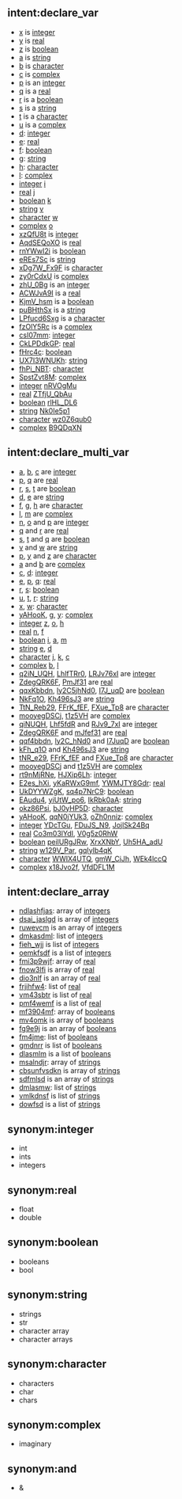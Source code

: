 ## intent:declare_var
* [x](name) is [integer](type)
* [y](name) is [real](type)
* [z](name) is [boolean](type)
* [a](name) is [string](type)
* [b](name) is [character](type)
* [c](name) is [complex](type)
* [p](name) is an [integer](type)
* [q](name) is a [real](type)
* [r](name) is a [boolean](type)
* [s](name) is a [string](type)
* [t](name) is a [character](type)
* [u](name) is a [complex](type)
* [d](name): [integer](type)
* [e](name): [real](type)
* [f](name): [boolean](type)
* [g](name): [string](type)
* [h](name): [character](type)
* [l](name): [complex](type)
* [integer](type) [i](name)
* [real](type) [j](name)
* [boolean](type) [k](name)
* [string](type) [v](name)
* [character](type) [w](name)
* [complex](type) [o](name)
* [xzQfU8t](name) is [integer](type)
* [AqdSEQoXO](name) is [real](type)
* [rnYWwI2i](name) is [boolean](type)
* [eREs7Sc](name) is [string](type)
* [xDg7W_Fx9F](name) is [character](type)
* [zy0rCdxU](name) is [complex](type)
* [zhU_0Bg](name) is an [integer](type)
* [ACWJvA9I](name) is a [real](type)
* [KjmV_hsm](name) is a [boolean](type)
* [puBHthSx](name) is a [string](type)
* [LPfucd6Sxg](name) is a [character](type)
* [fzOlY5Rc](name) is a [complex](type)
* [csI07mm](name): [integer](type)
* [CkLPDdkGP](name): [real](type)
* [fHrc4c](name): [boolean](type)
* [UX7I3WNUKh](name): [string](type)
* [fhPi_NBT](name): [character](type)
* [SpstZvt8M](name): [complex](type)
* [integer](type) [nRVOgMu](name)
* [real](type) [ZTfjU_QbAu](name)
* [boolean](type) [rlHL_DL6](name)
* [string](type) [Nk0Ie5p1](name)
* [character](type) [wz0Z6qub0](name)
* [complex](type) [B9QDqXN](name)

## intent:declare_multi_var
* [a](name), [b](name), [c](name) are [integer](type)
* [p](name), [q](name) are [real](type)
* [r](name), [s](name), [t](name) are [boolean](type)
* [d](name), [e](name) are [string](type)
* [f](name), [g](name), [h](name) are [character](type)
* [l](name), [m](name) are [complex](type)
* [n](name), [o](name) and [p](name) are [integer](type)
* [q](name) and [r](name) are [real](type)
* [s](name), [t](name) and [q](name) are [boolean](type)
* [v](name) and [w](name) are [string](type)
* [p](name), [y](name) and [z](name) are [character](type)
* [a](name) and [b](name) are [complex](type)
* [c](name), [d](name): [integer](type)
* [e](name), [p](name), [q](name): [real](type)
* [r](name), [s](name): [boolean](type)
* [u](name), [t](name), [r](name): [string](type)
* [x](name), [w](name): [character](type)
* [yAHooK](name), [g](name), [y](name): [complex](type)
* [integer](type) [z](name), [o](name), [h](name)
* [real](type) [n](name), [f](name)
* [boolean](type) [i](name), [a](name), [m](name)
* [string](type) [e](name), [d](name)
* [character](type) [j](name), [k](name), [c](name)
* [complex](type) [b](name), [l](name)
* [q2iN_UQH](name), [LhlfTRr0](name), [LRJv76xI](name) are [integer](type)
* [ZdegQRK6F](name), [PmJf31](name) are [real](type)
* [qqxKbbdn](name), [ly2C5jhNd0](name), [I7J_uqD](name) are [boolean](type)
* [NkFq1O](name), [Kh496sJ3](name) are [string](type)
* [TtN_Reb29](name), [FFrK_fEF](name), [FXue_Tp8](name) are [character](type)
* [mooyegDSCj](name), [t1z5VH](name) are [complex](type)
* [qiNUQH](name), [Lhf5fdR](name) and [RJv9_7xI](name) are [integer](type)
* [ZdegQRK6F](name) and [mJfef31](name) are [real](type)
* [qqf4bbdn](name), [ly2C_hNd0](name) and [I7JuqD](name) are [boolean](type)
* [kFh_q1O](name) and [Kh496sJ3](name) are [string](type)
* [tNR_e29](name), [FFrK_fEF](name) and [FXue_Tp8](name) are [character](type)
* [mooyegDSCj](name) and [t1z5VH](name) are [complex](type)
* [rt9nMjRNe](name), [HJXip6Lh](name): [integer](type)
* [E2es_hXi](name), [yKaRWxG9mf](name), [YWMJTY8Gdr](name): [real](type)
* [UkDYYWZgK](name), [sq4p7NrC9](name): [boolean](type)
* [EAudu4](name), [yiUtW_po6](name), [IkRbk0aA](name): [string](type)
* [okz86Psi](name), [bJ0yHP5D](name): [character](type)
* [yAHooK](name), [qqN0jYUk3](name), [oZh0nniz](name): [complex](type)
* [integer](type) [YDcTGu](name), [FDuJS_N9](name), [JojlSk24Bq](name)
* [real](type) [Co3m03lYdI](name), [V0g5z0RhW](name)
* [boolean](type) [peilURgJRw](name), [XrxXNbY](name), [Uh5HA_adU](name)
* [string](type) [w129V_Par](name), [gqIyIb4qK](name)
* [character](type) [WWIX4UTQ](name), [gmW_CiJh](name), [WEk4lccQ](name)
* [complex](type) [x18Jvo2f](name), [VfdDFL1M](name)

## intent:declare_array
* [ndlashfjas](name): array of [integers](type)
* [dsai_jaslgd](name) is array of [integers](type)
* [ruwevcm](name) is an array of [integers](type)
* [dmkasdml](name): list of [integers](type)
* [fieh_wjj](name) is list of [integers](type)
* [oemkfsdf](name) is a list of [integers](type)
* [fmi3p9wjf](name): array of [real](type)
* [fnow3lfi](name) is array of [real](type)
* [dio3nlf](name) is an array of [real](type)
* [frjihfw4](name): list of [real](type)
* [vm43sbtr](name) is list of [real](type)
* [pmf4wemf](name) is a list of [real](type)
* [mf3904mf](name): array of [booleans](type)
* [mv4omk](name) is array of [booleans](type)
* [fg9e9j](name) is an array of [booleans](type)
* [fm4jme](name): list of [booleans](type)
* [gmdnrr](name) is list of [booleans](type)
* [dlasmlm](name) is a list of [booleans](type)
* [msalndjr](name): array of [strings](type)
* [cbsunfvsdkn](name) is array of [strings](type)
* [sdfmlsd](name) is an array of [strings](type)
* [dmlasmw](name): list of [strings](type)
* [vmlkdnsf](name) is list of [strings](type)
* [dowfsd](name) is a list of [strings](type)

## synonym:integer
* int
* ints
* integers

## synonym:real
* float
* double

## synonym:boolean
* booleans
* bool

## synonym:string
* strings
* str
* character array
* character arrays

## synonym:character
* characters
* char
* chars

## synonym:complex
* imaginary

## synonym:and
* &
